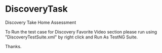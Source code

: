 # DiscoveryTask
Discovery Take Home Assessment

To Run the test case for Discovery Favorite Video section please run using "DiscoveryTestSuite.xml" by right click and Run As TestNG Suite.

Thanks.
